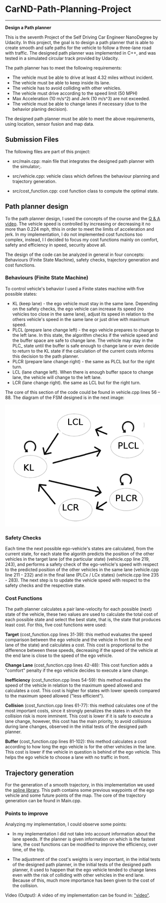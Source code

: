 # **CarND-Path-Planning-Project** 
---

**Design a Path planner**

This is the seventh Project of the Self Driving Car Engineer NanoDegree by Udacity. In this project, the goal is to design a path planner that is able to create smooth and safe paths for the vehicle to follow a three-lane road with traffic. The designed path planner was implemented in C++, and was tested in a simulated circular track provided by Udacity.

The path planner has to meet the following requirements:
* The vehicle must be able to drive at least 4.32 miles without incident.
* The vehicle must be able to keep inside its lane.
* The vehicle has to  avoid colliding with other vehicles.
* The vehicle must drive according to the speed limit (50 MPH)
* Max Acceleration (10 m/s^2) and Jerk (10 m/s^3) are not exceeded.
* The vehicle must be able to change lanes if necessary (due to the behavior planing decision).

[//]: # (Image References)

The designed path planner must be able to meet the above requirements, using location, sensor fusion and map data.

## Submission Files
The following files are part of this project:
- src/main.cpp: main file that integrates the designed path planner with the simulator;.

- src/vehicle.cpp: vehicle class which defines the behaviour planning and trajectory generation.

- src/cost_function.cpp: cost function class to compute the optimal state.

## Path planner design
To the path planner design, I used the concepts of the course and the [Q & A video](https://www.youtube.com/watch?v=7sI3VHFPP0w). The vehicle speed is controlled  by increasing or decreasing it no more than 0.224 mph, tthis in order to meet the limits of acceleration and jerk. In my implementation, I do not implemented  cost functions too complex, instead, I  I decided to focus my cost functions mainly on comfort, safety and efficiency in speed, security above all.

The design of the code can be analyzed in general in four concepts: Behaviours (Finite State Machine), safety checks, trajectory generation and cost functions.

### Behaviours (Finite State Machine)
To control vehicle's behavior I used a Finite states machine with five possible states:

* KL (keep lane) - the ego vehicle must stay in the same lane. Depending on the safety checks, the ego vehicle can increase its speed (no vehicles too close in the same lane), adjust its speed in relation to the others vehicle's speed in the same lane or just drive with maximum speed. 
* PLCL (prepare lane change left) - the ego vehicle prepares to change to the left lane. In this state, the algorithm checks if the vehicle speed and the buffer space are safe to change lane. The vehicle may stay in the PLC_ state until the buffer is safe enough to change lane or even decide to return to the KL state if the calculation of the current costs informs this decision to the path planner.
* PLCR (prepare lane change right) - the same as PLCL but for the right turn. 
* LCL (lane change left). When there is enough buffer space to change lane, the vehicle will change to the left lane.
* LCR (lane change right). the same as LCL but for the right turn.
 
The core of this section of the code could be found in vehicle.cpp lines 56 – 88. The diagram of the FSM designed is in the next image:

![FSM](./FSM.png)

### Safety Checks
Each time the next possible ego-vehicle's states are calculated, from the current state, for each state the algorith predicts the position of  the other vehicles in the target lane (of the particular state) (vehicle.cpp line 219, 243), and performs a safety check of the ego-vehicle's speed with respect to the predicted position of the other vehicles in the same lane (vehicle.cpp line 211 - 232) and in the final lane (PLCx / LCx states) (vehicle.cpp line 235 - 283). The next step is to update the vehicle speed with respect to the safety checks and the respective state.

### Cost Functions
The path planner calculates a pair lane-velocity for each possible (next) state of the vehicle, these two values ​​are used to calculate the total cost of each possible state and select the best state, that is, the state that produces least cost. For this, five cost functions were used:


**Target** (cost_function.cpp lines 31-39): this method evaluates the speed comparison between the ego vehicle and the vehicle in front (in the end lane of the state) and calculates a cost. This cost is proportional to the difference between these speeds, decreasing if the speed of the vehicle at the end lane is close to the speed of the ego vehicle.

**Change Lane** (cost_function.cpp lines 42-48): This cost function adds a "comfort" penalty if the ego vehicle decides to execute a lane change.

**Inefficiency** (cost_function.cpp lines 54-59): this method evaluates the speed of the vehicle in relation to the maximum speed allowed and calculates a cost. This cost is higher for states with lower speeds compared to the maximum speed allowed ("less efficient").

**Collision** (cost_function.cpp lines 61-77): this method calculates one of the most important costs, since it strongly penalizes the states in which the collision risk is more imminent. This cost is lower if it is safe to execute a lane change, however, this cost has the main priority, to avoid collisions during lane changes, observed in the initial tests of the designed path planner.

**Buffer** (cost_function.cpp lines 81-102): this method calculates a cost according to how long the ego vehicle is for the other vehicles in the lane. This cost is lower if the vehicle in question is behind of the ego vehicle. This helps the ego vehicle to choose a lane with no traffic in front.

## Trajectory generation
For the generation of a smooth trajectory, in this implementation we used the [spline library](https://kluge.in-chemnitz.de/opensource/spline/). This path contains some previous waypoints of the ego vehicle and some future points of the map. The core of the trajectory generation can be found in Main.cpp.

### Points to improve
Analyzing my implementation, I could observe some points:

- In my implementation I did not take into account information about the lane speeds. If the planner is given information on which is the fastest lane, the cost functions can be modified to improve the efficiency, over time, of the trip.

- The adjustment of the cost's weights is very important, in the initial tests of the designed path planner, in the initial tests of the designed path planner, it used to happen that the ego vehicle tended to change lanes even with the risk of colliding with other vehicles in the end lane. Because of this, much more importance has been given to the cost of the collision.

Video (Output):
A video of my implementation can be found in: ["video"](https://youtu.be/RZG2032DIBA).
